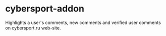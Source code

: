 # cybersport-addon
Highlights a user's comments, new comments and verified user comments on cybersport.ru web-site.
